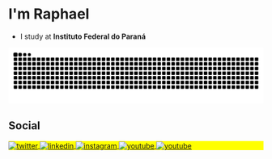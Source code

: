 # I'm Raphael

* I study at **Instituto Federal do Paraná**




![Snake animation](https://github.com/Helderjfl/Helderjfl/blob/output/github-contribution-grid-snake.svg)

## Social

<p align="left" style="background:yellow">
<a href="https://twitter.com/helderjfl" target="_blank">
  <img align="center" src="https://img.shields.io/badge/-Helderjfl-05122A?style=flat&logo=twitter" alt="twitter"/>  
</a>
<a href="https://linkedin.com/in/helderjfl" target="_blank">
  <img align="center" src="https://img.shields.io/badge/-Helderjfl-05122A?style=flat&logo=linkedin" alt="linkedin"/>
</a>
<a href="https://instagram.com/helderjfl" target="_blank">
 <img align="center" src="https://img.shields.io/badge/-Helderjfl-05122A?style=flat&logo=instagram" alt="instagram"/>
</a>
<a href="https://www.youtube.com/c/HelderJeffersonFerreiradaLuz" target="_blank">
 <img align="center" src="https://img.shields.io/badge/-Helder%20Pessoal-05122A?style=flat&logo=youtube" alt="youtube"/>
</a>
<a href="https://www.youtube.com/channel/UCsz2AsxADYsQ-E4J__VU_2w" target="_blank">
 <img align="center" src="https://img.shields.io/badge/-Helder%20Aulas-05122A?style=flat&logo=youtube" alt="youtube"/>
</a>
  
  
</p>
